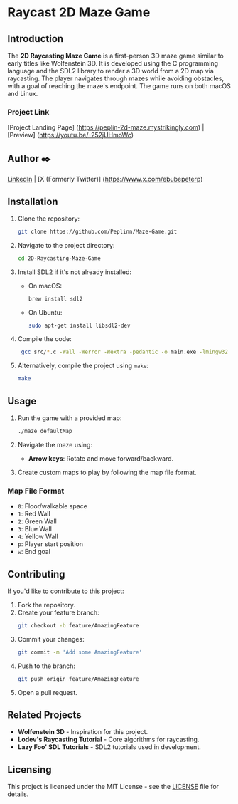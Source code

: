 # **Raycast 2D Maze Game**

## **Introduction**
The **2D Raycasting Maze Game** is a first-person 3D maze game similar to early titles like Wolfenstein 3D. It is developed using the C programming language and the SDL2 library to render a 3D world from a 2D map via raycasting. The player navigates through mazes while avoiding obstacles, with a goal of reaching the maze's endpoint. The game runs on both macOS and Linux.

### **Project Link**
[Project Landing Page] (https://peplin-2d-maze.mystrikingly.com) | [Preview] (https://youtu.be/-252jUHmoWc)

## Author :black_nib:
[LinkedIn](https://www.linkedin.com/in/chidiebube-oluoma) | [X (Formerly Twitter)] (https://www.x.com/ebubepeterp)

## **Installation**
1. Clone the repository:
   ```bash
   git clone https://github.com/Peplinn/Maze-Game.git
   ```
2. Navigate to the project directory:
   ```bash
   cd 2D-Raycasting-Maze-Game
   ```
3. Install SDL2 if it's not already installed:
   - On macOS:
     ```bash
     brew install sdl2
     ```
   - On Ubuntu:
     ```bash
     sudo apt-get install libsdl2-dev
     ```

4. Compile the code:
   ```bash
   	gcc src/*.c -Wall -Werror -Wextra -pedantic -o main.exe -lmingw32 -lSDL2main -lSDL2
   ```

5. Alternatively, compile the project using `make`:
   ```bash
   make
   ```

## **Usage**
1. Run the game with a provided map:
   ```bash
   ./maze defaultMap
   ```

2. Navigate the maze using:
   - **Arrow keys**: Rotate and move forward/backward.
   
3. Create custom maps to play by following the map file format.

### **Map File Format**
- `0`: Floor/walkable space
- `1`: Red Wall
- `2`: Green Wall
- `3`: Blue Wall
- `4`: Yellow Wall
- `p`: Player start position
- `w`: End goal

## **Contributing**
If you'd like to contribute to this project:
1. Fork the repository.
2. Create your feature branch:
   ```bash
   git checkout -b feature/AmazingFeature
   ```
3. Commit your changes:
   ```bash
   git commit -m 'Add some AmazingFeature'
   ```
4. Push to the branch:
   ```bash
   git push origin feature/AmazingFeature
   ```
5. Open a pull request.

## **Related Projects**
- **Wolfenstein 3D** - Inspiration for this project.
- **Lodev's Raycasting Tutorial** - Core algorithms for raycasting.
- **Lazy Foo' SDL Tutorials** - SDL2 tutorials used in development.

## **Licensing**
This project is licensed under the MIT License - see the [LICENSE](LICENSE) file for details.
